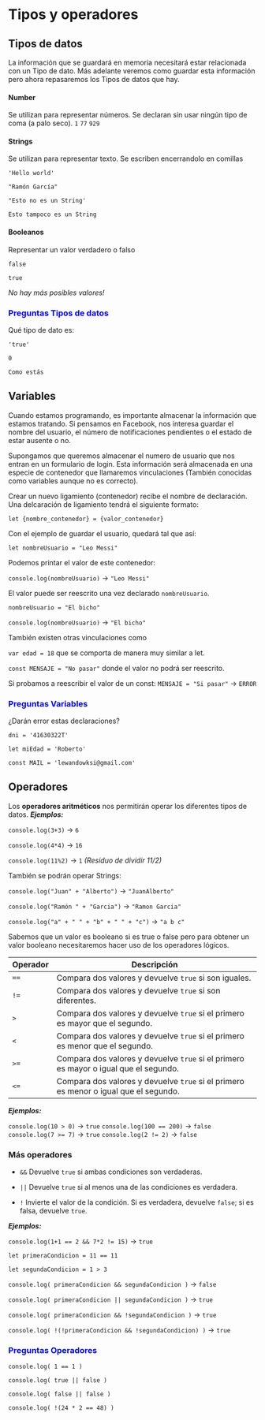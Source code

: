 # Tipos y operadores

## Tipos de datos
La información que se guardará en memoria necesitará estar relacionada con un Tipo de dato. Más adelante veremos como guardar esta información pero ahora repasaremos los Tipos de datos que hay.
#### Number
Se utilizan para representar números.
Se declaran sin usar ningún tipo de coma (a palo seco).
`1`
`77`
`929`

#### Strings
Se utilizan para representar texto.
Se escriben encerrandolo en comillas

`'Hello world'`

`"Ramón García"`

`"Esto no es un String'`

`Esto tampoco es un String`

#### Booleanos
Representar un valor verdadero o falso

`false`

`true`

*No hay más posibles valores!*

### <span style="color:blue">Preguntas Tipos de datos</span>
Qué tipo de dato es:

`'true'`

`0`

`Como estás`
## Variables
Cuando estamos programando, es importante almacenar la información que estamos tratando.
Si pensamos en Facebook, nos interesa guardar el nombre del usuario, el número de notificaciones pendientes o 
el estado de estar ausente o no.

Supongamos que queremos almacenar el numero de usuario que nos entran en un formulario de login.
Esta información será almacenada en una especie de contenedor que llamaremos vinculaciones (También conocidas como variables aunque no es correcto).

Crear un nuevo ligamiento (contenedor) recibe el nombre de declaración.
Una delcaración de ligamiento tendrá el siguiente formato:

`let {nombre_contenedor} = {valor_contenedor}`

Con el ejemplo de guardar el usuario, quedará tal que así:

`let nombreUsuario = "Leo Messi"`

Podemos printar el valor de este contenedor:

`console.log(nombreUsuario)` -> `"Leo Messi"`

El valor puede ser reescrito una vez declarado `nombreUsuario`.

`nombreUsuario = "El bicho"` 

`console.log(nombreUsuario)` -> `"El bicho"`


También existen otras vinculaciones como

`var edad = 18` que se comporta de manera muy similar a let.

`const MENSAJE = "No pasar"` donde el valor no podrá ser reescrito.

Si probamos a reescribir el valor de un const:
`MENSAJE = "Si pasar"` -> `ERROR`

### <span style="color:blue">Preguntas Variables</span>

¿Darán error estas declaraciones?

`dni = '41630322T'`

`let miEdad = 'Roberto'`

`const MAIL = 'lewandowksi@gmail.com'`

## Operadores
Los **operadores aritméticos** nos permitirán operar los diferentes tipos de datos.
***Ejemplos:***

`console.log(3+3)` -> `6`

`console.log(4*4)` -> `16`

`console.log(11%2)` -> `1`   *(Residuo de dividir 11/2)*

También se podrán operar Strings:

`console.log("Juan" + "Alberto")` -> `"JuanAlberto"`

`console.log("Ramón " + "Garcia")` -> `"Ramon Garcia"`

`console.log("a" + " " + "b" + " " + "c")` -> `"a b c"`




Sabemos que un valor es booleano si es true o false pero para obtener un valor booleano necesitaremos hacer uso de los operadores lógicos.

| Operador | Descripción |
| --- | --- |
| `==` | Compara dos valores y devuelve `true` si son iguales. |
| `!=` | Compara dos valores y devuelve `true` si son diferentes. |
| `>` | Compara dos valores y devuelve `true` si el primero es mayor que el segundo. |
| `<` | Compara dos valores y devuelve `true` si el primero es menor que el segundo. |
| `>=` | Compara dos valores y devuelve `true` si el primero es mayor o igual que el segundo. |
| `<=` | Compara dos valores y devuelve `true` si el primero es menor o igual que el segundo. |

***Ejemplos:***

`console.log(10 > 0)` -> `true`
`console.log(100 == 200)` -> `false`
`console.log(7 >= 7)` -> `true`
`console.log(2 != 2)` -> `false`


### Más operadores
- `&&` Devuelve `true` si ambas condiciones son verdaderas.

- `||` Devuelve `true` si al menos una de las condiciones es verdadera.

- `!` Invierte el valor de la condición. Si es verdadera, devuelve `false`; si es falsa, devuelve `true`.


***Ejemplos:***

`console.log(1+1 == 2 && 7*2 != 15)` -> `true`

`let primeraCondicion = 11 == 11`

`let segundaCondicion = 1 > 3`

`console.log( primeraCondicion && segundaCondicion )` -> `false`

`console.log( primeraCondicion || segundaCondicion )` -> `true`

`console.log( primeraCondicion && !segundaCondicion )` -> `true`

`console.log( !(!primeraCondicion && !segundaCondicion) )` -> `true`

### <span style="color:blue">Preguntas Operadores</span>

`console.log( 1 == 1 )`

`console.log( true || false )`

`console.log( false || false )`

`console.log( !(24 * 2 == 48) )`